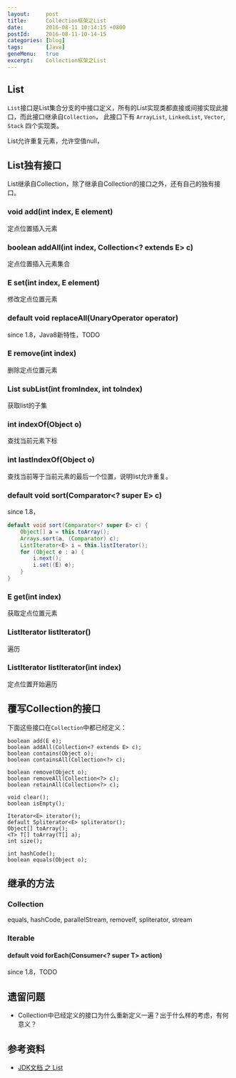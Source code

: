 ```yaml
---
layout:     post
title:      Collection框架之List
date:       2016-08-11 10:14:15 +0800
postId:     2016-08-11-10-14-15
categories: [blog]
tags:       [Java]
geneMenu:   true
excerpt:    Collection框架之List
---
```

## List
`List`接口是List集合分支的中接口定义，所有的List实现类都直接或间接实现此接口，而此接口继承自`Collection`，
此接口下有 `ArrayList`, `LinkedList`, `Vector`, `Stack` 四个实现类。

List允许重复元素，允许空值null，

## List独有接口
List继承自Collection，除了继承自Collection的接口之外，还有自己的独有接口。

### void add(int index, E element)
定点位置插入元素

### boolean addAll(int index, Collection<? extends E> c)
定点位置插入元素集合

### E set(int index, E element)
修改定点位置元素

### default void replaceAll(UnaryOperator<E> operator)
since 1.8，Java8新特性，TODO

### E remove(int index)
删除定点位置元素

### List<E> subList(int fromIndex, int toIndex)
获取list的子集

### int indexOf(Object o)
查找当前元素下标

### int lastIndexOf(Object o)
查找当前等于当前元素的最后一个位置，说明list允许重复。

### default void sort(Comparator<? super E> c)
since 1.8，
```java
default void sort(Comparator<? super E> c) {
    Object[] a = this.toArray();
    Arrays.sort(a, (Comparator) c);
    ListIterator<E> i = this.listIterator();
    for (Object e : a) {
        i.next();
        i.set((E) e);
    }
}
```


### E get(int index)
获取定点位置元素

### ListIterator<E> listIterator()
遍历

### ListIterator<E> listIterator(int index)
定点位置开始遍历

## 覆写Collection的接口
下面这些接口在`Collection`中都已经定义：

    boolean add(E e);
    boolean addAll(Collection<? extends E> c);
    boolean contains(Object o);
    boolean containsAll(Collection<?> c);

    boolean remove(Object o);
    boolean removeAll(Collection<?> c);
    boolean retainAll(Collection<?> c);

    void clear();
    boolean isEmpty();

    Iterator<E> iterator();
    default Spliterator<E> spliterator();
    Object[] toArray();
    <T> T[] toArray(T[] a);
    int size();

    int hashCode();
    boolean equals(Object o);

## 继承的方法

### Collection

equals, hashCode, parallelStream, removeIf, spliterator, stream

### Iterable

#### default void forEach(Consumer<? super T> action)
since 1.8，TODO

## 遗留问题

* Collection中已经定义的接口为什么重新定义一遍？出于什么样的考虑，有何意义？

## 参考资料

* [JDK文档 之 List](https://docs.oracle.com/javase/8/docs/api/java/util/List.html)

